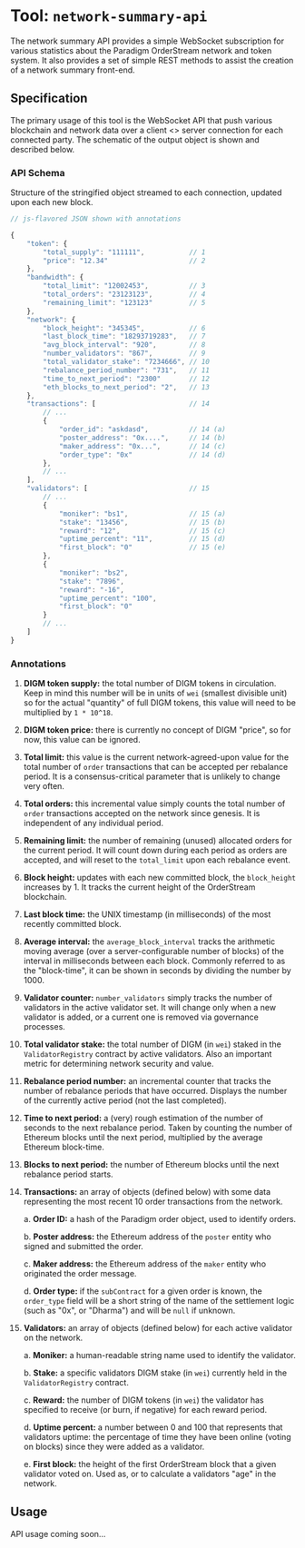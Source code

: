 # Tool: `network-summary-api`

The network summary API provides a simple WebSocket subscription for various statistics about the Paradigm OrderStream network and token system. It also provides a set of simple REST methods to assist the creation of a network summary front-end. 

## Specification

The primary usage of this tool is the WebSocket API that push various blockchain and network data over a client <> server connection for each connected party. The schematic of the output object is shown and described below.

### API Schema

Structure of the stringified object streamed to each connection, updated upon each new block. 

```js
// js-flavored JSON shown with annotations

{
    "token": {
        "total_supply": "111111",           // 1
        "price": "12.34"                    // 2
    },
    "bandwidth": {
        "total_limit": "12002453",          // 3
        "total_orders": "23123123",         // 4
        "remaining_limit": "123123"         // 5
    },
    "network": {
        "block_height": "345345",           // 6
        "last_block_time": "18293719283",   // 7
        "avg_block_interval": "920",        // 8
        "number_validators": "867",         // 9
        "total_validator_stake": "7234666", // 10
        "rebalance_period_number": "731",   // 11
        "time_to_next_period": "2300"       // 12
        "eth_blocks_to_next_period": "2",   // 13
    },
    "transactions": [                       // 14
        // ...
        {
            "order_id": "askdasd",          // 14 (a)
            "poster_address": "0x....",     // 14 (b)
            "maker_address": "0x...",       // 14 (c)
            "order_type": "0x"              // 14 (d)
        },
        // ...
    ],
    "validators": [                         // 15
        // ...
        {
            "moniker": "bs1",               // 15 (a)
            "stake": "13456",               // 15 (b)
            "reward": "12",                 // 15 (c)
            "uptime_percent": "11",         // 15 (d)
            "first_block": "0"              // 15 (e)
        },
        {
            "moniker": "bs2",
            "stake": "7896",
            "reward": "-16",
            "uptime_percent": "100",
            "first_block": "0"
        }
        // ...
    ]
}
```

### Annotations

1. **DIGM token supply:** the total number of DIGM tokens in circulation. Keep in mind this number will be in units of `wei` (smallest divisible unit) so for the actual "quantity" of full DIGM tokens, this value will need to be multiplied by `1 * 10^18`.

1. **DIGM token price:** there is currently no concept of DIGM "price", so for now, this value can be ignored. 

1. **Total limit:** this value is the current network-agreed-upon value for the total number of `order` transactions that can be accepted per rebalance period. It is a consensus-critical parameter that is unlikely to change very often.

1. **Total orders:** this incremental value simply counts the total number of `order` transactions accepted on the network since genesis. It is independent of any individual period.

1. **Remaining limit:** the number of remaining (unused) allocated orders for the current period. It will count down during each period as orders are accepted, and will reset to the `total_limit` upon each rebalance event. 

1. **Block height:** updates with each new committed block, the `block_height` increases by 1. It tracks the current height of the OrderStream blockchain. 

1. **Last block time:** the UNIX timestamp (in milliseconds) of the most recently committed block.

1. **Average interval:** the `average_block_interval` tracks the arithmetic moving average (over a server-configurable number of blocks) of the interval in milliseconds between each block. Commonly referred to as the "block-time", it can be shown in seconds by dividing the number by 1000.

1. **Validator counter:** `number_validators` simply tracks the number of validators in the active validator set. It will change only when a new validator is added, or a current one is removed via governance processes. 

1. **Total validator stake:** the total number of DIGM (in `wei`) staked in the `ValidatorRegistry` contract by active validators. Also an important metric for determining network security and value. 

1. **Rebalance period number:** an incremental counter that tracks the number of rebalance periods that have occurred. Displays the number of the currently active period (not the last completed).

1. **Time to next period:** a (very) rough estimation of the number of seconds to the next rebalance period. Taken by counting the number of Ethereum blocks until the next period, multiplied by the average Ethereum block-time. 

1. **Blocks to next period:** the number of Ethereum blocks until the next rebalance period starts. 

1. **Transactions:** an array of objects (defined below) with some data representing the most recent 10 order transactions from the network.

    a. **Order ID:** a hash of the Paradigm order object, used to identify orders.

    b. **Poster address:** the Ethereum address of the `poster` entity who signed and submitted the order.

    c. **Maker address:** the Ethereum address of the `maker` entity who originated the order message.

    d. **Order type:** if the `subContract` for a given order is known, the `order_type` field will be a short string of the name of the settlement logic (such as "0x", or "Dharma") and will be `null` if unknown.

1. **Validators:** an array of objects (defined below) for each active validator on the network. 

    a. **Moniker:** a human-readable string name used to identify the validator.

    b. **Stake:** a specific validators DIGM stake (in `wei`) currently held in the `ValidatorRegistry` contract.

    c. **Reward:** the number of DIGM tokens (in `wei`) the validator has specified to receive (or burn, if negative) for each reward period.

    d. **Uptime percent:** a number between 0 and 100 that represents that validators uptime: the percentage of time they have been online (voting on blocks) since they were added as a validator.

    e. **First block:** the height of the first OrderStream block that a given validator voted on. Used as, or to calculate a validators "age" in the network.

## Usage

API usage coming soon...
